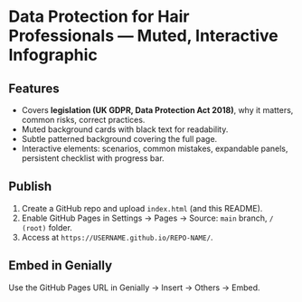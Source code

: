 # Data Protection for Hair Professionals — Muted, Interactive Infographic

## Features
- Covers **legislation (UK GDPR, Data Protection Act 2018)**, why it matters, common risks, correct practices.
- Muted background cards with black text for readability.
- Subtle patterned background covering the full page.
- Interactive elements: scenarios, common mistakes, expandable panels, persistent checklist with progress bar.

## Publish
1. Create a GitHub repo and upload `index.html` (and this README).
2. Enable GitHub Pages in Settings → Pages → Source: `main` branch, `/ (root)` folder.
3. Access at `https://USERNAME.github.io/REPO-NAME/`.

## Embed in Genially
Use the GitHub Pages URL in Genially → Insert → Others → Embed.
